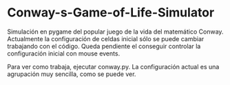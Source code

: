 # Conway-s-Game-of-Life-Simulator
Simulación en pygame del popular juego de la vida del matemático Conway.
Actualmente la configuración de celdas inicial sólo se puede cambiar trabajando con el código.
Queda pendiente el conseguir controlar la configuración inicial con mouse events.

Para ver como trabaja, ejecutar conway.py. La configuración actual es una agrupación muy sencilla, como se puede ver.
